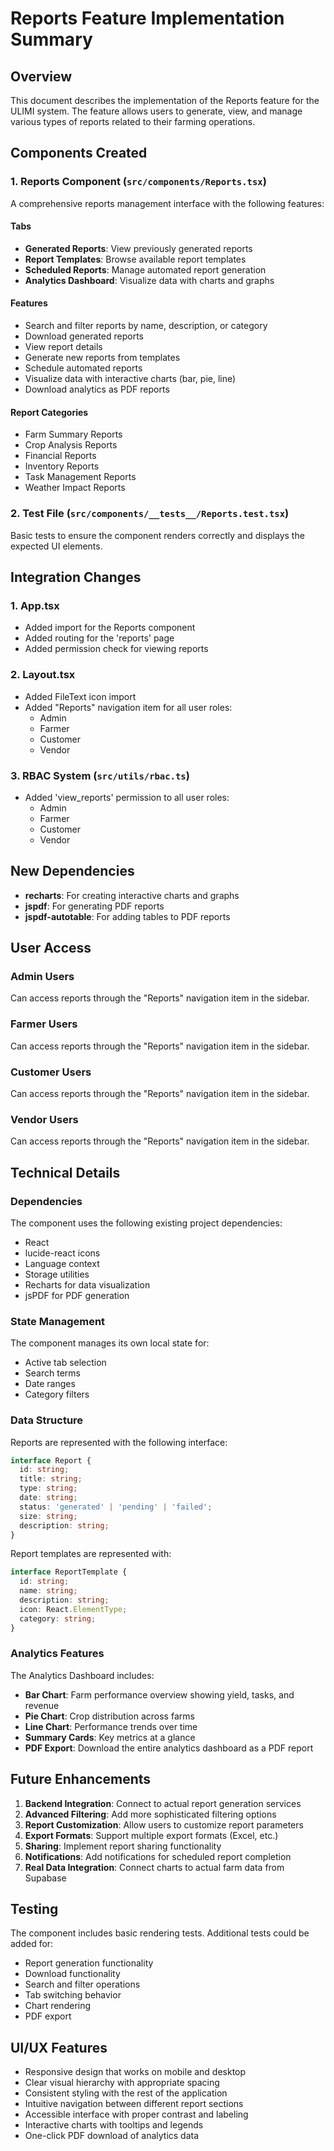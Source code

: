 # Reports Feature Implementation Summary

## Overview
This document describes the implementation of the Reports feature for the ULIMI system. The feature allows users to generate, view, and manage various types of reports related to their farming operations.

## Components Created

### 1. Reports Component (`src/components/Reports.tsx`)
A comprehensive reports management interface with the following features:

#### Tabs
- **Generated Reports**: View previously generated reports
- **Report Templates**: Browse available report templates
- **Scheduled Reports**: Manage automated report generation
- **Analytics Dashboard**: Visualize data with charts and graphs

#### Features
- Search and filter reports by name, description, or category
- Download generated reports
- View report details
- Generate new reports from templates
- Schedule automated reports
- Visualize data with interactive charts (bar, pie, line)
- Download analytics as PDF reports

#### Report Categories
- Farm Summary Reports
- Crop Analysis Reports
- Financial Reports
- Inventory Reports
- Task Management Reports
- Weather Impact Reports

### 2. Test File (`src/components/__tests__/Reports.test.tsx`)
Basic tests to ensure the component renders correctly and displays the expected UI elements.

## Integration Changes

### 1. App.tsx
- Added import for the Reports component
- Added routing for the 'reports' page
- Added permission check for viewing reports

### 2. Layout.tsx
- Added FileText icon import
- Added "Reports" navigation item for all user roles:
  - Admin
  - Farmer
  - Customer
  - Vendor

### 3. RBAC System (`src/utils/rbac.ts`)
- Added 'view_reports' permission to all user roles:
  - Admin
  - Farmer
  - Customer
  - Vendor

## New Dependencies
- **recharts**: For creating interactive charts and graphs
- **jspdf**: For generating PDF reports
- **jspdf-autotable**: For adding tables to PDF reports

## User Access

### Admin Users
Can access reports through the "Reports" navigation item in the sidebar.

### Farmer Users
Can access reports through the "Reports" navigation item in the sidebar.

### Customer Users
Can access reports through the "Reports" navigation item in the sidebar.

### Vendor Users
Can access reports through the "Reports" navigation item in the sidebar.

## Technical Details

### Dependencies
The component uses the following existing project dependencies:
- React
- lucide-react icons
- Language context
- Storage utilities
- Recharts for data visualization
- jsPDF for PDF generation

### State Management
The component manages its own local state for:
- Active tab selection
- Search terms
- Date ranges
- Category filters

### Data Structure
Reports are represented with the following interface:
```typescript
interface Report {
  id: string;
  title: string;
  type: string;
  date: string;
  status: 'generated' | 'pending' | 'failed';
  size: string;
  description: string;
}
```

Report templates are represented with:
```typescript
interface ReportTemplate {
  id: string;
  name: string;
  description: string;
  icon: React.ElementType;
  category: string;
}
```

### Analytics Features
The Analytics Dashboard includes:
- **Bar Chart**: Farm performance overview showing yield, tasks, and revenue
- **Pie Chart**: Crop distribution across farms
- **Line Chart**: Performance trends over time
- **Summary Cards**: Key metrics at a glance
- **PDF Export**: Download the entire analytics dashboard as a PDF report

## Future Enhancements

1. **Backend Integration**: Connect to actual report generation services
2. **Advanced Filtering**: Add more sophisticated filtering options
3. **Report Customization**: Allow users to customize report parameters
4. **Export Formats**: Support multiple export formats (Excel, etc.)
5. **Sharing**: Implement report sharing functionality
6. **Notifications**: Add notifications for scheduled report completion
7. **Real Data Integration**: Connect charts to actual farm data from Supabase

## Testing

The component includes basic rendering tests. Additional tests could be added for:
- Report generation functionality
- Download functionality
- Search and filter operations
- Tab switching behavior
- Chart rendering
- PDF export

## UI/UX Features

- Responsive design that works on mobile and desktop
- Clear visual hierarchy with appropriate spacing
- Consistent styling with the rest of the application
- Intuitive navigation between different report sections
- Accessible interface with proper contrast and labeling
- Interactive charts with tooltips and legends
- One-click PDF download of analytics data